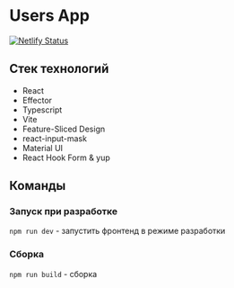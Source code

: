 # Users App
[![Netlify Status](https://api.netlify.com/api/v1/badges/0fd25967-333a-4a67-9c69-f16a38025507/deploy-status)](https://app.netlify.com/sites/users-app-waldo33/deploys)

## Стек технологий
- React
- Effector
- Typescript
- Vite
- Feature-Sliced Design
- react-input-mask
- Material UI
- React Hook Form & yup

## Команды

### Запуск при разработке
`npm run dev` - запустить фронтенд в режиме разработки

### Сборка
`npm run build` - сборка
